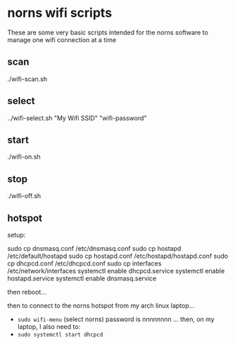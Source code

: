 # norns wifi scripts

These are some very basic scripts intended for the norns software to
manage one wifi connection at a time

## scan
./wifi-scan.sh

## select
../wifi-select.sh "My Wifi SSID" "wifi-password"

## start
./wifi-on.sh

## stop
./wifi-off.sh

## hotspot
setup:

sudo cp dnsmasq.conf /etc/dnsmasq.conf
sudo cp hostapd /etc/default/hostapd
sudo cp hostapd.conf /etc/hostapd/hostapd.conf
sudo cp dhcpcd.conf /etc/dhcpcd.conf
sudo cp interfaces /etc/network/interfaces
systemctl enable dhcpcd.service
systemctl enable hostapd.service
systemctl enable dnsmasq.service

then reboot...

then to connect to the norns hotspot from my arch linux laptop...

* `sudo wifi-menu`
(select norns)
password is nnnnnnnn
... then, on my laptop, I also need to:
* `sudo systemctl start dhcpcd`
